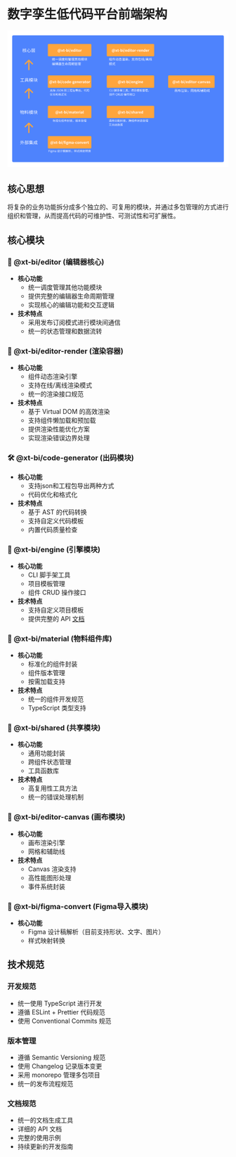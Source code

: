 
# 数字孪生低代码平台前端架构

![alt text](public/image-11.png)

## 核心思想
将复杂的业务功能拆分成多个独立的、可复用的模块，并通过多包管理的方式进行组织和管理，从而提高代码的可维护性、可测试性和可扩展性。

## 核心模块

### 🚀 @xt-bi/editor (编辑器核心)
- **核心功能**
  - 统一调度管理其他功能模块
  - 提供完整的编辑器生命周期管理
  - 实现核心的编辑功能和交互逻辑
- **技术特点**
  - 采用发布订阅模式进行模块间通信
  - 统一的状态管理和数据流转

### 🎨 @xt-bi/editor-render (渲染容器)
- **核心功能**
  - 组件动态渲染引擎
  - 支持在线/离线渲染模式
  - 统一的渲染接口规范
- **技术特点**
  - 基于 Virtual DOM 的高效渲染
  - 支持组件懒加载和预加载
  - 提供渲染性能优化方案
  - 实现渲染错误边界处理

### 🛠️ @xt-bi/code-generator (出码模块)
- **核心功能**
  - 支持json和工程包导出两种方式
  - 代码优化和格式化
- **技术特点**
  - 基于 AST 的代码转换
  - 支持自定义代码模板
  - 内置代码质量检查

### 📝 @xt-bi/engine (引擎模块)
- **核心功能**
  - CLI 脚手架工具
  - 项目模板管理
  - 组件 CRUD 操作接口
- **技术特点**
  - 支持自定义项目模板
  - 提供完整的 API [文档](https://xtspace.yuque.com/otnc49/fp1zbw/upaarxkan6kdltg1)

### 🔮 @xt-bi/material (物料组件库)
- **核心功能**
  - 标准化的组件封装
  - 组件版本管理
  - 按需加载支持
- **技术特点**
  - 统一的组件开发规范
  - TypeScript 类型支持

### 🎉 @xt-bi/shared (共享模块)
- **核心功能**
  - 通用功能封装
  - 跨组件状态管理
  - 工具函数库
- **技术特点**
  - 高复用性工具方法
  - 统一的错误处理机制

### 🎨 @xt-bi/editor-canvas (画布模块)
- **核心功能**
  - 画布渲染引擎
  - 网格和辅助线
- **技术特点**
  - Canvas 渲染支持
  - 高性能图形处理
  - 事件系统封装

### 🔮 @xt-bi/figma-convert (Figma导入模块)
- **核心功能**
  - Figma 设计稿解析（目前支持形状、文字、图片）
  - 样式映射转换
  

## 技术规范

### 开发规范
- 统一使用 TypeScript 进行开发
- 遵循 ESLint + Prettier 代码规范
- 使用 Conventional Commits 规范

### 版本管理
- 遵循 Semantic Versioning 规范
- 使用 Changelog 记录版本变更
- 采用 monorepo 管理多包项目
- 统一的发布流程规范

### 文档规范
- 统一的文档生成工具
- 详细的 API 文档
- 完整的使用示例
- 持续更新的开发指南
